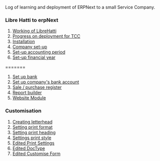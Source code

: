 Log of learning and deployment of ERPNext to a small Service Company.

### Libre Hatti to erpNext

1. [Working of LibreHatti](WorkingOfLH.md)
1. [Progress on deployment for TCC](TCC.md)
1. [Installation](Installation.md)
1. [Company set-up](CompanySetUp.md)
1. [Set-up accounting period](AccountingPeriod.md)
1. [Set-up financial year](FiscalYear.md)


=======
1. [Set up bank](bank.md)
1. [Set up company's bank account](bankAccount.md)
1. [Sale / purchase register](Register.md)
1. [Report builder](Reports.md)
1. [Website Module](ERPWebsite.md)

### Customisation

1. [Creating letterhead](LetterHead.md)
1. [Setting print format](PrintFormat.md)
1. [Setting print heading](PrintHeading.md)
2. [Settings print style](PrintStyle.md)
3. [Edited Print Settings](PrintSettings.md)
4. [Edited DocType](DocType.md)
5. [Edited Customise Form](CustomiseForm.md)

